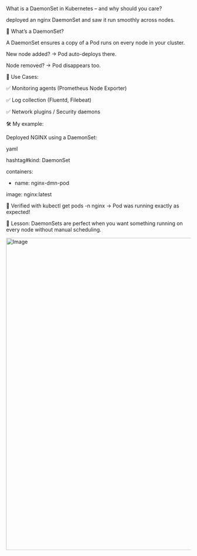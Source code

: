 What is a DaemonSet in Kubernetes – and why should you care?

deployed an nginx DaemonSet and saw it run smoothly across nodes. 

🚀 What’s a DaemonSet?

 A DaemonSet ensures a copy of a Pod runs on every node in your cluster.

 New node added? → Pod auto-deploys there.

 Node removed? → Pod disappears too.

🔧 Use Cases:

 ✅ Monitoring agents (Prometheus Node Exporter)

✅ Log collection (Fluentd, Filebeat)

✅ Network plugins / Security daemons

🛠️ My example:

Deployed NGINX using a DaemonSet:

yaml

hashtag#kind: DaemonSet

containers:

- name: nginx-dmn-pod


image: nginx:latest

🔎 Verified with kubectl get pods -n nginx → Pod was running exactly as expected!

📌 Lesson: DaemonSets are perfect when you want something running on every node without manual scheduling.


<img width="800" height="850" alt="Image" src="https://github.com/user-attachments/assets/23017564-0856-4e23-a665-b8a68fb05881" />
